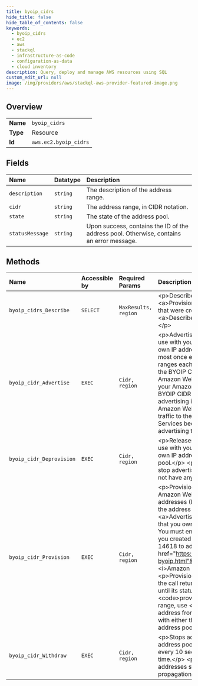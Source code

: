 ```yaml
---
title: byoip_cidrs
hide_title: false
hide_table_of_contents: false
keywords:
  - byoip_cidrs
  - ec2
  - aws    
  - stackql
  - infrastructure-as-code
  - configuration-as-data
  - cloud inventory
description: Query, deploy and manage AWS resources using SQL
custom_edit_url: null
image: /img/providers/aws/stackql-aws-provider-featured-image.png
---
```

  
    

## Overview
<table><tbody>
<tr><td><b>Name</b></td><td><code>byoip_cidrs</code></td></tr>
<tr><td><b>Type</b></td><td>Resource</td></tr>
<tr><td><b>Id</b></td><td><code>aws.ec2.byoip_cidrs</code></td></tr>
</tbody></table>

## Fields
| Name | Datatype | Description |
|:-----|:---------|:------------|
| `description` | `string` | The description of the address range. |
| `cidr` | `string` | The address range, in CIDR notation. |
| `state` | `string` | The state of the address pool. |
| `statusMessage` | `string` | Upon success, contains the ID of the address pool. Otherwise, contains an error message. |
## Methods
| Name | Accessible by | Required Params | Description |
|:-----|:--------------|:----------------|:------------|
| `byoip_cidrs_Describe` | `SELECT` | `MaxResults, region` | &lt;p&gt;Describes the IP address ranges that were specified in calls to &lt;a&gt;ProvisionByoipCidr&lt;/a&gt;.&lt;/p&gt; &lt;p&gt;To describe the address pools that were created when you provisioned the address ranges, use &lt;a&gt;DescribePublicIpv4Pools&lt;/a&gt; or &lt;a&gt;DescribeIpv6Pools&lt;/a&gt;.&lt;/p&gt; |
| `byoip_cidr_Advertise` | `EXEC` | `Cidr, region` | &lt;p&gt;Advertises an IPv4 or IPv6 address range that is provisioned for use with your Amazon Web Services resources through bring your own IP addresses (BYOIP).&lt;/p&gt; &lt;p&gt;You can perform this operation at most once every 10 seconds, even if you specify different address ranges each time.&lt;/p&gt; &lt;p&gt;We recommend that you stop advertising the BYOIP CIDR from other locations when you advertise it from Amazon Web Services. To minimize down time, you can configure your Amazon Web Services resources to use an address from a BYOIP CIDR before it is advertised, and then simultaneously stop advertising it from the current location and start advertising it through Amazon Web Services.&lt;/p&gt; &lt;p&gt;It can take a few minutes before traffic to the specified addresses starts routing to Amazon Web Services because of BGP propagation delays.&lt;/p&gt; &lt;p&gt;To stop advertising the BYOIP CIDR, use &lt;a&gt;WithdrawByoipCidr&lt;/a&gt;.&lt;/p&gt; |
| `byoip_cidr_Deprovision` | `EXEC` | `Cidr, region` | &lt;p&gt;Releases the specified address range that you provisioned for use with your Amazon Web Services resources through bring your own IP addresses (BYOIP) and deletes the corresponding address pool.&lt;/p&gt; &lt;p&gt;Before you can release an address range, you must stop advertising it using &lt;a&gt;WithdrawByoipCidr&lt;/a&gt; and you must not have any IP addresses allocated from its address range.&lt;/p&gt; |
| `byoip_cidr_Provision` | `EXEC` | `Cidr, region` | &lt;p&gt;Provisions an IPv4 or IPv6 address range for use with your Amazon Web Services resources through bring your own IP addresses (BYOIP) and creates a corresponding address pool. After the address range is provisioned, it is ready to be advertised using &lt;a&gt;AdvertiseByoipCidr&lt;/a&gt;.&lt;/p&gt; &lt;p&gt;Amazon Web Services verifies that you own the address range and are authorized to advertise it. You must ensure that the address range is registered to you and that you created an RPKI ROA to authorize Amazon ASNs 16509 and 14618 to advertise the address range. For more information, see &lt;a href="https://docs.aws.amazon.com/AWSEC2/latest/UserGuide/ec2-byoip.html"&gt;Bring your own IP addresses (BYOIP)&lt;/a&gt; in the &lt;i&gt;Amazon Elastic Compute Cloud User Guide&lt;/i&gt;.&lt;/p&gt; &lt;p&gt;Provisioning an address range is an asynchronous operation, so the call returns immediately, but the address range is not ready to use until its status changes from &lt;code&gt;pending-provision&lt;/code&gt; to &lt;code&gt;provisioned&lt;/code&gt;. To monitor the status of an address range, use &lt;a&gt;DescribeByoipCidrs&lt;/a&gt;. To allocate an Elastic IP address from your IPv4 address pool, use &lt;a&gt;AllocateAddress&lt;/a&gt; with either the specific address from the address pool or the ID of the address pool.&lt;/p&gt; |
| `byoip_cidr_Withdraw` | `EXEC` | `Cidr, region` | &lt;p&gt;Stops advertising an address range that is provisioned as an address pool.&lt;/p&gt; &lt;p&gt;You can perform this operation at most once every 10 seconds, even if you specify different address ranges each time.&lt;/p&gt; &lt;p&gt;It can take a few minutes before traffic to the specified addresses stops routing to Amazon Web Services because of BGP propagation delays.&lt;/p&gt; |
